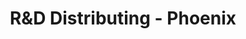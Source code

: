 ---
title: "R&D Distributing - Phoenix"
url: /phoenix/rundd-distributing-phoenix/
shop: Großhandel
---